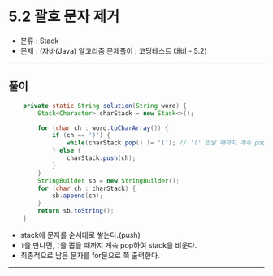 # 5.2 괄호 문자 제거

- 분류 : Stack
- 문제 : (자바(Java) 알고리즘 문제풀이 : 코딩테스트 대비 - 5.2)

---

## 풀이
```java
    private static String solution(String word) {
        Stack<Character> charStack = new Stack<>();

        for (char ch : word.toCharArray()) {
            if (ch == ')') {
                while(charStack.pop() != '('); // '(' 만날 때까지 계속 pop
            } else {
                charStack.push(ch);
            }
        }
        StringBuilder sb = new StringBuilder();
        for (char ch : charStack) {
            sb.append(ch);
        }
        return sb.toString();
    }
```
- stack에 문자를 순서대로 쌓는다.(push)
- `)`을 만나면, `(`을 뽑을 때까지 계속 pop하여 stack을 비운다.
- 최종적으로 남은 문자를 for문으로 쭉 출력한다.

---
